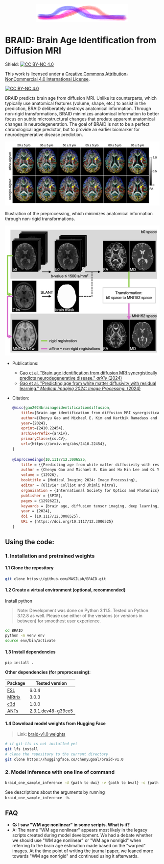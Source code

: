 <p align="center">
    <img src="figures/logo.PNG" alt="braid" width="300">
</p>

# BRAID: Brain Age Identification from Diffusion MRI

Shield: [![CC BY-NC 4.0][cc-by-nc-shield]][cc-by-nc]

This work is licensed under a
[Creative Commons Attribution-NonCommercial 4.0 International License][cc-by-nc].

[![CC BY-NC 4.0][cc-by-nc-image]][cc-by-nc]

[cc-by-nc]: https://creativecommons.org/licenses/by-nc/4.0/
[cc-by-nc-image]: https://licensebuttons.net/l/by-nc/4.0/88x31.png
[cc-by-nc-shield]: https://img.shields.io/badge/License-CC%20BY--NC%204.0-lightgrey.svg

BRAID predicts brain age from diffusion MRI. 
Unlike its counterparts, which typically use anatomical features (volume, shape, etc.) to assist in the prediction, BRAID deliberately destroys anatomical information.
Through non-rigid transformations, BRAID minimizes anatomical information to better focus on subtle microstructural changes that predate apparent anatomical changes in neurodegeneration. 
The goal of BRAID is not to be a perfect chronological age predictor, but to provide an earlier biomarker for neurodegenerative disease prediction.

<div align="center">
    <img src="figures/warp_brain.png" alt="warp brain" width="650"/>
</div>

Illustration of the preprocessing, which minimizes anatomical information through non-rigid transformations.

<div align="center">
    <img src="figures/preprocessing.png" alt="preprocessing" width="650"/>
</div>

- Publications:
    - [Gao et al. "Brain age identification from diffusion MRI synergistically predicts neurodegenerative disease." *arXiv* (2024)](https://arxiv.org/abs/2410.22454)
    - [Gao et al. "Predicting age from white matter diffusivity with residual learning." *Medical Imaging 2024: Image Processing.* (2024)](https://www.spiedigitallibrary.org/conference-proceedings-of-spie/12926/129262I/Predicting-age-from-white-matter-diffusivity-with-residual-learning/10.1117/12.3006525.full)

- Citation:
    ```bibtex
    @misc{gao2024brainageidentificationdiffusion,
        title={Brain age identification from diffusion MRI synergistically predicts neurodegenerative disease}, 
        author={Chenyu Gao and Michael E. Kim and Karthik Ramadass and Praitayini Kanakaraj and Aravind R. Krishnan and Adam M. Saunders and Nancy R. Newlin and Ho Hin Lee and Qi Yang and Warren D. Taylor and Brian D. Boyd and Lori L. Beason-Held and Susan M. Resnick and Lisa L. Barnes and David A. Bennett and Katherine D. Van Schaik and Derek B. Archer and Timothy J. Hohman and Angela L. Jefferson and Ivana Išgum and Daniel Moyer and Yuankai Huo and Kurt G. Schilling and Lianrui Zuo and Shunxing Bao and Nazirah Mohd Khairi and Zhiyuan Li and Christos Davatzikos and Bennett A. Landman},
        year={2024},
        eprint={2410.22454},
        archivePrefix={arXiv},
        primaryClass={cs.CV},
        url={https://arxiv.org/abs/2410.22454}, 
    }

    @inproceedings{10.1117/12.3006525,
        title = {{Predicting age from white matter diffusivity with residual learning}},
        author = {Chenyu Gao and Michael E. Kim and Ho Hin Lee and Qi Yang and Nazirah Mohd Khairi and Praitayini Kanakaraj and Nancy R. Newlin and Derek B. Archer and Angela L. Jefferson and Warren D. Taylor and Brian D. Boyd and Lori L. Beason-Held and Susan M. Resnick and Yuankai Huo and Katherine D. Van Schaik and Kurt G. Schilling and Daniel Moyer and Ivana Išgum and Bennett A. Landman},
        volume = {12926},
        booktitle = {Medical Imaging 2024: Image Processing},
        editor = {Olivier Colliot and Jhimli Mitra},
        organization = {International Society for Optics and Photonics},
        publisher = {SPIE},
        pages = {129262I},
        keywords = {brain age, diffusion tensor imaging, deep learning, convolutional neural networks},
        year = {2024},
        doi = {10.1117/12.3006525},
        URL = {https://doi.org/10.1117/12.3006525}
    }
    ```

## Using the code:
### 1. Installation and pretrained weights
#### 1.1 Clone the repository
```bash
git clone https://github.com/MASILab/BRAID.git
```
#### 1.2 Create a virtual environment (optional, recommended)

Install python 
> Note: Development was done on Python 3.11.5. Tested on Python 3.12.8 as well. Please use either of the versions (or versions in between) for smoothest user experience.

```bash
cd BRAID
python -m venv env
source env/bin/activate
```

#### 1.3 Install dependencies

```bash
pip install .
```

**Other dependencies (for preprocessing):**

| Package                                          | Tested version |
|--------------------------------------------------|----------------|
| [FSL](https://fsl.fmrib.ox.ac.uk/fsl/fslwiki/FSL)| 6.0.4          |
| [MRtrix](https://www.mrtrix.org/)                | 3.0.3          |
| [c3d](https://sourceforge.net/projects/c3d/files/c3d/1.0.0/) | 1.0.0  |
| [ANTs](https://stnava.github.io/ANTs/)           | 2.3.1.dev48-g39ce5 |

#### 1.4 Download model weights from Hugging Face

> Link: [braid-v1.0 weights](https://huggingface.co/chenyugoal/braid-v1.0/tree/main)

```bash
# if git-lfs is not installed yet
git lfs install
# clone the repository to the current directory
git clone https://huggingface.co/chenyugoal/braid-v1.0
```

### 2. Model inference with one line of command

```bash
braid_one_sample_inference -d {path to dwi} -v {path to bval} -c {path to bvec} -t {path to t1 image} -tm {path to t1 brain segmentation or brain mask} -m ./data/template/MNI_152.nii.gz -w {path to the braid-v1.0 directory} -i -o {path to the output directory}
```

See descriptions about the arguments by running `braid_one_sample_inference -h`.

## FAQ
- **Q: I saw "WM age nonlinear" in some scripts. What is it?**
- A: The name "WM age nonlinear" appears most likely in the legacy scripts created during model development. We had a debate whether we should use "WM age nonlinear" or "WM age nonrigid" when referring to the brain age estimation made based on the "warped" images. At the time point of writing the journal paper, we leaned more  towards "WM age nonrigid" and continued using it afterwards.

